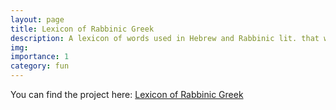```yaml
---
layout: page
title: Lexicon of Rabbinic Greek
description: A lexicon of words used in Hebrew and Rabbinic lit. that were derived from Greek.
img:
importance: 1
category: fun
---
```


You can find the project here: [Lexicon of Rabbinic Greek](https://braydenko.github.io/Jastrow-Klein-Dicts/)
